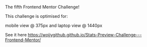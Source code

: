 The fifth Frontend Mentor Challenge!

This challenge is optimised for:

mobile view @ 375px and
laptop view @ 1440px

See it here https://wojjygithub.github.io/Stats-Preview-Challenge---Frontend-Mentor/
